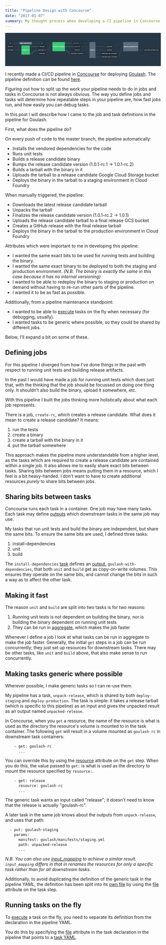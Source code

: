 ```yaml
---
title: "Pipeline Design with Concourse"
date: "2017-01-07"
summary: My thought process when developing a CI pipeline in Concourse.
---
```


![Goulash Pipeline](/goulash-pipeline.png "Goulash Pipeline in Concourse")

I recently made a CI/CD pipeline in [Concourse](https://concourse.ci) for deploying [Goulash](https://github.com/pivotalservices/goulash/). The pipeline definition can be found [here](https://github.com/pivotalservices/goulash/blob/master/ci/pipeline.yml).

Figuring out how to split up the work your pipeline needs to do in jobs and tasks in Concourse is not always obvious. The way you define jobs and tasks will determine how repeatable steps in your pipeline are, how fast jobs run, and how easily you can debug tasks.

In this post I will describe how I came to the job and task definitions in the pipeline for Goulash.

First, what does the pipeline do?

On every push of code to the master branch, the pipeline automatically:

* Installs the vendored dependencies for the code
* Runs unit tests
* Builds a release candidate binary
* Bumps the release candidate version (1.0.1-rc.1 -> 1.0.1-rc.2)
* Builds a tarball with the binary in it
* Uploads the tarball to a release candidate Google Cloud Storage bucket
* Deploys the binary in the tarball to a staging environment in Cloud Foundry

When manually triggered, the pipeline:

* Downloads the latest release candidate tarball
* Unpacks the tarball
* Finalizes the release candidate version (1.0.1-rc.2 -> 1.0.1)
* Uploads the release candidate tarball to a final release GCS bucket
* Creates a GitHub release with the final release tarball
* Deploys the binary in the tarball to the production environment in Cloud Foundry

Attributes which were important to me in developing this pipeline:

* I wanted the same exact bits to be used for running tests and building the binary.
* I wanted the same exact binary to be deployed to both the staging and production environment. *(N.B. The binary is exactly the same in this case because it has no internal versioning)*
* I wanted to be able to redeploy the binary to staging or production on demand without having to re-run other parts of the pipeline.
* I wanted it to be as fast as possible.

Additionally, from a pipeline maintenance standpoint:

* I wanted to be able to [execute](http://concourse.ci/fly-execute.html) tasks on the fly when necessary (for debugging, usually).
* I wanted tasks to be generic where possible, so they could be shared by different jobs.

Below, I'll expand a bit on some of these.

## Defining jobs

For this pipeline I diverged from how I've done things in the past with respect to running unit tests and building release artifacts.

In the past I would have made a job for running unit tests which does just that, with the thinking that the job should be focussed on doing one thing only. It shouldn't also build the binary, upload it somewhere, etc.

With this pipeline I built the jobs thinking more holistically about what each job represents.

There is a job, `create-rc`, which creates a release candidate. What does it mean to create a release candidate? It means:

1. run the tests
1. create a binary
1. create a tarball with the binary in it
1. put the tarball somewhere

This approach makes the pipeline more understandable from a higher level, as the tasks which are required to create a release candidate are contained within a single job. It also allows me to easily share exact bits between tasks. Sharing bits between jobs means putting them in a resource, which I feel is a bit heavy-handed. I don't want to have to create additional resources *purely* to share bits between jobs.

## Sharing bits between tasks

Concourse runs each task in a container. One job may have many tasks. Each task may define [outputs](http://concourse.ci/running-tasks.html#outputs) which downstream tasks in the same job may use.

My tasks that run unit tests and build the binary are independent, but share the same bits. To ensure the same bits are used, I defined three tasks:

1. install-dependencies
2. unit
3. build

The `install-dependencies` [task](https://github.com/pivotalservices/goulash/blob/master/ci/install-dependencies.yml) defines an [output](http://concourse.ci/running-tasks.html#outputs), `goulash-with-dependencies`, that both `unit` and `build` get as copy-on-write volumes. This ensures they operate on the same bits, and cannot change the bits in such a way as to affect the other task.


## Making it fast

The reason `unit` and `build` are split into two tasks is for two reasons:

1. Running unit tests is not dependent on building the binary, nor is building the binary dependent on running unit tests
2. They can be run in [aggregate](http://concourse.ci/aggregate-step.html), which makes the job faster

Whenever I define a job I look at what tasks can be run in aggregate to make the job faster. Generally, the initial `get` steps in a job can be run concurrently; they just set up resources for downstream tasks. There may be other tasks, like `unit` and `build` above, that also make sense to run concurrently.

## Making tasks generic where possible

Wherever possible, I make generic tasks so I can re-use them.

My pipeline has a task, `unpack-release`, which is shared by both `deploy-staging` and `deploy-production`. The task is simple: it takes a release tarball (which is specific to this pipeline) as an input and gives the unpacked result as an output named `unpacked-release`.

In Concourse, when you `get` a resource, the name of the resource is what is used as the directory the resource's volume is mounted to in the task container. The following `get` will result in a volume mounted as `goulash-rc` in downstream task containers:

```
    - get: goulash-rc
      ...
```

You can override this by using the [resource](http://concourse.ci/get-step.html#resource) attribute on the `get` step. When you do this, the value passed to `get:` is what is used as the directory to mount the resource specified by `resource:`.

```
    - get: release
      resource: goulash-rc
      ...
```

The generic task wants an input called "release"; it doesn't need to know that the release is actually "goulash-rc".

A later task in the same job knows about the outputs from `unpack-release`, and uses that path:

```
  - put: goulash-staging
    params:
      manifest: goulash/manifests/staging.yml
      path: unpacked-release
      ...
 ```

*N.B. You can also use [input_mapping](https://concourse.ci/task-step.html#input_mapping) to achieve a similar result. `input_mapping` differs in that in renames the resources for only a specific task rather than for all downstream tasks.*
 
Additionally, to avoid duplicating the definition of the generic task in the pipeline YAML, the definition has been split into its [own file](https://github.com/pivotalservices/goulash/blob/master/ci/unpack-release.yml) by using the [file](http://concourse.ci/task-step.html#file) attribute on the task step.

## Running tasks on the fly

To [execute](http://concourse.ci/fly-execute.html) a task on the fly, you need to separate its definition from the declaration in the pipeline YAML.

You do this by specifying the [file](http://concourse.ci/task-step.html#file) attribute in the task declaration in the pipeline that points to a [task YAML](http://concourse.ci/running-tasks.html#configuring-tasks).
